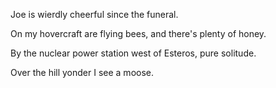Joe is wierdly cheerful since the funeral.

On my hovercraft are flying bees, and there's plenty of honey.

By the nuclear power station west of Esteros, pure solitude.

Over the hill yonder I see a moose.

